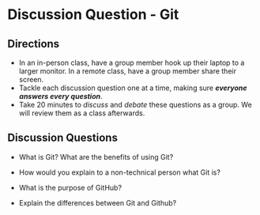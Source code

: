 # Discussion Question - Git

## Directions
- In an in-person class, have a group member hook up their laptop to a larger monitor. In a remote class, have a group member share their screen.
- Tackle each discussion question one at a time, making sure **_everyone answers every question_**. 
- Take 20 minutes to _discuss_ and _debate_ these questions as a group. We will review them as a class afterwards. 


## Discussion Questions

* What is Git? What are the benefits of using Git? 

* How would you explain to a non-technical person what Git is?

* What is the purpose of GitHub?

* Explain the differences between Git and Github?
